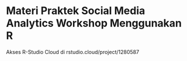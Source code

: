 # Materi Praktek Social Media Analytics Workshop Menggunakan R

Akses R-Studio Cloud di rstudio.cloud/project/1280587

